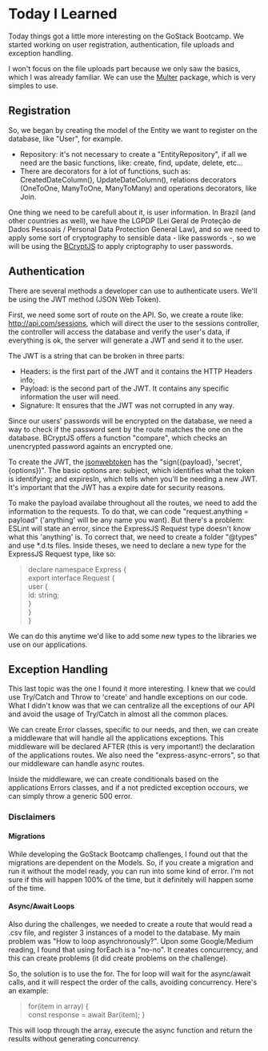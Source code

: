 # Today I Learned

Today things got a little more interesting on the GoStack Bootcamp. We started
working on user registration, authentication, file uploads and exception handling.

I won't focus on the file uploads part because we only saw the basics, which I
was already familiar. We can use the [Multer](https://github.com/expressjs/multer)
package, which is very simples to use.

## Registration

So, we began by creating the model of the Entity we want to register on the database,
like "User", for example.

- Repository: it's not necessary to create a "EntityRepository", if all we need
are the basic functions, like: create, find, update, delete, etc...
- There are decorators for a lot of functions, such as: CreatedDateColumn(), 
UpdateDateColumn(), relations decorators (OneToOne, ManyToOne, ManyToMany) and
operations decorators, like Join.

One thing we need to be carefull about it, is user information. In Brazil (and other
countries as well), we have the LGPDP (Lei Geral de Proteção de Dados Pessoais / 
Personal Data Protection General Law), and so we need to apply some sort of cryptography
to sensible data - like passwords -, so we will be using the [BCryptJS](https://github.com/dcodeIO/bcrypt.js)
to apply criptography to user passwords.

## Authentication

There are several methods a developer can use to authenticate users. We'll be using
the JWT method (JSON Web Token).

First, we need some sort of route on the API. So, we create a route like: http://api.com/sessions,
which will direct the user to the sessions controller, the controller will access the
database and verify the user's data, if everything is ok, the server will generate
a JWT and send it to the user.

The JWT is a string that can be broken in three parts:

- Headers: is the first part of the JWT and it contains the HTTP Headers info;
- Payload: is the second part of the JWT. It contains any specific information the
user will need.
- Signature: It ensures that the JWT was not corrupted in any way.

Since our users' passwords will be encrypted on the database, we need a way to check
if the password sent by the route matches the one on the database. BCryptJS offers
a function "compare", which checks an unencrypted password againts an encrypted one.

To create the JWT, the [jsonwebtoken](https://github.com/auth0/node-jsonwebtoken)
has the "sign({payload}, 'secret', {options})". The basic options are: subject,
which identifies what the token is identifying; and expiresIn, which tells when
you'll be needing a new JWT. It's important that the JWT has a expire date for
security reasons.

To make the payload availabe throughout all the routes, we need to add the information
to the requests. To do that, we can code "request.anything = payload" ('anything' will
be any name you want). But there's a problem: ESLint will state an error, since the
ExpressJS Request type doesn't know what this 'anything' is. To correct that, we need
to create a folder "@types" and use *.d.ts files. Inside theses, we need to declare
a new type for the ExpressJS Request type, like so:

> declare namespace Express {  
> export interface Request {  
> user {  
> id: string;  
> }  
> }  
> }

We can do this anytime we'd like to add some new types to the libraries we use on
our applications.

## Exception Handling

This last topic was the one I found it more interesting. I knew that we could use
Try/Catch and Throw to 'create' and handle exceptions on our code. What I didn't
know was that we can centralize all the exceptions of our API and avoid the usage
of Try/Catch in almost all the common places.

We can create Error classes, specific to our needs, and then, we can create a 
middleware that will handle all the applications exceptions. This middleware will
be declared AFTER (this is very important!) the declaration of the applications
routes. We also need the "express-async-errors", so that our middleware can handle
async routes.

Inside the middleware, we can create conditionals based on the applications Errors
classes, and if a not predicted exception occours, we can simply throw a generic
500 error.

### Disclaimers

#### Migrations

While developing the GoStack Bootcamp challenges, I found out that the migrations
are dependent on the Models. So, if you create a migration and run it without the
model ready, you can run into some kind of error. I'm not sure if this will happen
100% of the time, but it definitely will happen some of the time.

#### Async/Await Loops

Also during the challenges, we needed to create a route that would read a .csv
file, and register 3 instances of a model to the database. My main problem was
"How to loop asynchronously?". Upon some Google/Medium reading, I found that using
forEach is a "no-no". It creates concurrency, and this can create problems (it did
create problems on the challenge).

So, the solution is to use the for. The for loop will wait for the async/await
calls, and it will respect the order of the calls, avoiding concurrency. Here's
an example:

> for(item in array) {  
>   const response = await Bar(item);
> }

This will loop through the array, execute the async function and return the results
without generating concurrency.